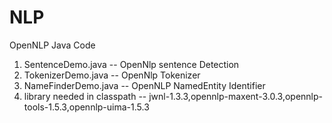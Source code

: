 NLP
===

OpenNLP Java Code 

1. SentenceDemo.java    -- OpenNlp sentence Detection 
2. TokenizerDemo.java   -- OpenNlp Tokenizer 
3. NameFinderDemo.java  -- OpenNLP NamedEntity Identifier 
4. library needed in classpath -- jwnl-1.3.3,opennlp-maxent-3.0.3,opennlp-tools-1.5.3,opennlp-uima-1.5.3

